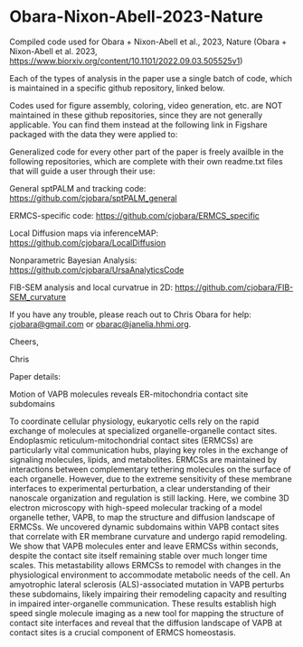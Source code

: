 # Obara-Nixon-Abell-2023-Nature
Compiled code used for Obara + Nixon-Abell et al., 2023, Nature (Obara + Nixon-Abell et al. 2023, https://www.biorxiv.org/content/10.1101/2022.09.03.505525v1)



Each of the types of analysis in the paper use a single batch of code, which is maintained in a specific github repository, linked below.

Codes used for figure assembly, coloring, video generation, etc. are NOT maintained in these github repositories, since they are not generally applicable. You can find them instead at the following link in Figshare packaged with the data they were applied to: 



Generalized code for every other part of the paper is freely availble in the following repositories, which are complete with their own readme.txt files that will guide a user through their use:

General sptPALM and tracking code: https://github.com/cjobara/sptPALM_general

ERMCS-specific code: https://github.com/cjobara/ERMCS_specific

Local Diffusion maps via inferenceMAP: https://github.com/cjobara/LocalDiffusion

Nonparametric Bayesian Analysis: https://github.com/cjobara/UrsaAnalyticsCode

FIB-SEM analysis and local curvatrue in 2D: https://github.com/cjobara/FIB-SEM_curvature

If you have any trouble, please reach out to Chris Obara for help: cjobara@gmail.com or obarac@janelia.hhmi.org.

Cheers,

Chris 

Paper details:

Motion of VAPB molecules reveals ER-mitochondria contact site subdomains

To coordinate cellular physiology, eukaryotic cells rely on the rapid exchange of molecules at specialized organelle-organelle contact sites. Endoplasmic reticulum-mitochondrial contact sites (ERMCSs) are particularly vital communication hubs, playing key roles in the exchange of signaling molecules, lipids, and metabolites. ERMCSs are maintained by interactions between complementary tethering molecules on the surface of each organelle. However, due to the extreme sensitivity of these membrane interfaces to experimental perturbation, a clear understanding of their nanoscale organization and regulation is still lacking. Here, we combine 3D electron microscopy with high-speed molecular tracking of a model organelle tether, VAPB, to map the structure and diffusion landscape of ERMCSs. We uncovered dynamic subdomains within VAPB contact sites that correlate with ER membrane curvature and undergo rapid remodeling. We show that VAPB molecules enter and leave ERMCSs within seconds, despite the contact site itself remaining stable over much longer time scales. This metastability allows ERMCSs to remodel with changes in the physiological environment to accommodate metabolic needs of the cell. An amyotrophic lateral sclerosis (ALS)-associated mutation in VAPB perturbs these subdomains, likely impairing their remodeling capacity and resulting in impaired inter-organelle communication. These results establish high speed single molecule imaging as a new tool for mapping the structure of contact site interfaces and reveal that the diffusion landscape of VAPB at contact sites is a crucial component of ERMCS homeostasis.

